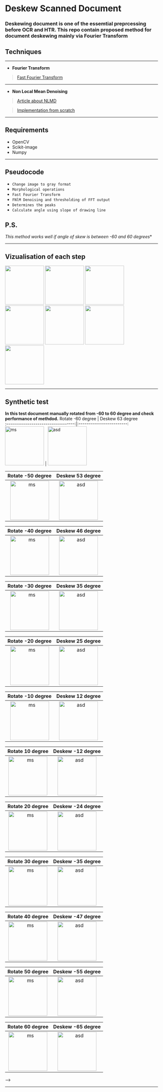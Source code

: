 # Deskew Scanned Document 
  ### Deskewing document is one of the essemtial preprcessing before OCR and HTR. This repo contain proposed method for document deskewing mainly via Fourier Transform
## Techniques
---
+ **Fourier Transform**
  
>[Fast Fourier Transform](https://pythonnumericalmethods.berkeley.edu/notebooks/chapter24.03-Fast-Fourier-Transform.html)

---
+ **Non Local Mean Denoising**

>[Article about NLMD](http://www.ipol.im/pub/art/2011/bcm_nlm/article.pdf)

>[Implementation from scratch](http://dsvision.github.io/an-approach-to-non-local-means-denoising.html)


___

## Requirements
+ OpenCV
+ Scikit-image
+ Numpy
____
## Pseudocode
+ `Change image to gray format`
+ `Morphological operations`
+ `Fast Fourier Transform`
+ `FNlM Denoising and thresholding of FFT output`
+ `Determines the peaks`
+ `Calculate angle using slope of drawing line`

## P.S.
*This method works well if angle of skew is between -60 and 60 degrees**


___
## Vizualisation of each step
<img src="test_image/gray_image.jpg" width=128px></img>
<img src="test_image/gray_image_bluerred.jpg" width=128px></img>
<img src="test_image/after_fft.jpg" width=128px></img>
<img src="test_image/after_denoise.jpg" width=128px></img>
<img src="test_image/after_threshold.jpg" width=128px></img>
<img src="test_image/after_drawline.jpg" width=128px></img>
<img src="test_image/final.jpg" width=128px></img>



<!-- ![gray](test_image/gray_image.jpg)
![bluer](test_image/gray_image_bluerred.jpg)
![fft](test_image/after_fft.jpg)
![afterNMS](test_image/after_denoise.jpg)
![afterthresh](test_image/after_threshold.jpg)
![afterline1](test_image/after_drawline.jpg)
![final](test_image/final.jpg) -->
___

## Synthetic test
**In this test document manually rotated from -60 to 60 degree and check performance of methdod.**
Rotate -60 degree                       | Deskew 63 degree  
:-----------------------------------:|:-------------------------:
<img src="saved_images/image_-60.jpg" width=128px title='ms'></img> | <img src="saved_images/image_63_after.jpg" width=128px title='asd'></img>


Rotate -50 degree                       | Deskew 53 degree  
:-----------------------------------:|:-------------------------:
<img src="saved_images/image_-50.jpg" width=128px title='ms'></img> | <img src="saved_images/image_53_after.jpg" width=128px title='asd'></img>


Rotate -40 degree                       | Deskew 46 degree  
:-----------------------------------:|:-------------------------:
<img src="saved_images/image_-40.jpg" width=128px title='ms'></img> | <img src="saved_images/image_46_after.jpg" width=128px title='asd'></img>


Rotate -30 degree                       | Deskew 35 degree  
:-----------------------------------:|:-------------------------:
<img src="saved_images/image_-30.jpg" width=128px title='ms'></img> | <img src="saved_images/image_35_after.jpg" width=128px title='asd'></img>



Rotate -20 degree                       | Deskew 25 degree  
:-----------------------------------:|:-------------------------:
<img src="saved_images/image_-20.jpg" width=128px title='ms'></img> | <img src="saved_images/image_25_after.jpg" width=128px title='asd'></img>


Rotate -10 degree                       | Deskew 12 degree  
:-----------------------------------:|:-------------------------:
<img src="saved_images/image_-10.jpg" width=128px title='ms'></img> | <img src="saved_images/image_12_after.jpg" width=128px title='asd'></img>


Rotate 10 degree                       | Deskew -12 degree  
:-----------------------------------:|:-------------------------:
<img src="saved_images/image_10.jpg" width=128px title='ms'></img> | <img src="saved_images/image_-12_after.jpg" width=128px title='asd'></img>


Rotate 20 degree                       | Deskew -24 degree  
:-----------------------------------:|:-------------------------:
<img src="saved_images/image_20.jpg" width=128px title='ms'></img> | <img src="saved_images/image_-24_after.jpg" width=128px title='asd'></img>

Rotate 30 degree                       | Deskew -35 degree  
:-----------------------------------:|:-------------------------:
<img src="saved_images/image_30.jpg" width=128px title='ms'></img> | <img src="saved_images/image_-35_after.jpg" width=128px title='asd'></img>

Rotate 40 degree                       | Deskew -47 degree  
:-----------------------------------:|:-------------------------:
<img src="saved_images/image_40.jpg" width=128px title='ms'></img> | <img src="saved_images/image_-47_after.jpg" width=128px title='asd'></img>

Rotate 50 degree                       | Deskew -55 degree  
:-----------------------------------:|:-------------------------:
<img src="saved_images/image_50.jpg" width=128px title='ms'></img> | <img src="saved_images/image_-55_after.jpg" width=128px title='asd'></img>

Rotate 60 degree                       | Deskew -65 degree  
:-----------------------------------:|:-------------------------:
<img src="saved_images/image_20.jpg" width=128px title='ms'></img> | <img src="saved_images/image_-24_after.jpg" width=128px title='asd'></img>


<!-- 
![alt-text-1](saved_images/image_10.jpg "title-1") ![alt-text-2](saved_images/image_-12_after.jpg "title-2")
![alt-text-1](saved_images/image_20.jpg "title-1") ![alt-text-2](saved_images/image_-24_after.jpg "title-2")
![alt-text-1](saved_images/image_30.jpg "title-1") ![alt-text-2](saved_images/image_-35_after.jpg "title-2")
![alt-text-1](saved_images/image_40.jpg "title-1") ![alt-text-2](saved_images/image_-47_after.jpg "title-2")
![alt-text-1](saved_images/image_50.jpg "title-1") ![alt-text-2](saved_images/image_-55_after.jpg "title-2")
![alt-text-1](saved_images/image_60.jpg "title-1") ![alt-text-2](saved_images/image_-65_after.jpg "title-2") --> -->
___


